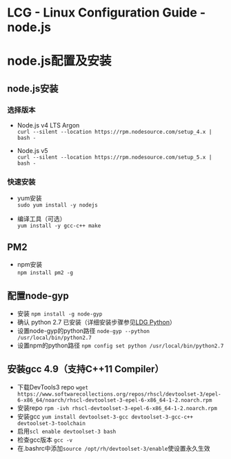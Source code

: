 # LCG - Linux Configuration Guide - node.js
# node.js配置及安装

## node.js安装
### 选择版本

* Node.js v4 LTS Argon  
`curl --silent --location https://rpm.nodesource.com/setup_4.x | bash -`  

* Node.js v5  
`curl --silent --location https://rpm.nodesource.com/setup_5.x | bash -`  


### 快速安装
* yum安装  
`sudo yum install -y nodejs`

* 编译工具（可选）  
`yum install -y gcc-c++ make`


## PM2
* npm安装  
`npm install pm2 -g`

## 配置node-gyp
* 安装 `npm install -g node-gyp`
* 确认 python 2.7 已安装（详细安装步骤参见[LDG Python](http://git.oschina.net/ibiart/Level0/wikis/LDG-Python)）
* 设置node-gyp的python路径 `node-gyp --python /usr/local/bin/python2.7`
* 设置npm的python路径 `npm config set python /usr/local/bin/python2.7`

## 安装gcc 4.9（支持C++11 Compiler）
* 下载DevTools3 repo `wget https://www.softwarecollections.org/repos/rhscl/devtoolset-3/epel-6-x86_64/noarch/rhscl-devtoolset-3-epel-6-x86_64-1-2.noarch.rpm`
* 安装repo `rpm -ivh rhscl-devtoolset-3-epel-6-x86_64-1-2.noarch.rpm`
* 安装gcc `yum install devtoolset-3-gcc devtoolset-3-gcc-c++ devtoolset-3-toolchain`
* 启用`scl enable devtoolset-3 bash`
* 检查gcc版本 `gcc -v`
* 在.bashrc中添加`source /opt/rh/devtoolset-3/enable`使设置永久生效
